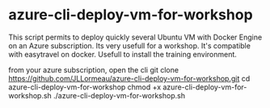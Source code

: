 # azure-cli-deploy-vm-for-workshop
This script permits to deploy quickly several Ubuntu VM with Docker Engine on an Azure subscription. Its very usefull for a workshop. It's compatible with easytravel on docker. Usefull to install the training environment.

from your azure subscription, open the cli
git clone https://github.com/JLLormeau/azure-cli-deploy-vm-for-workshop.git
cd azure-cli-deploy-vm-for-workshop
chmod +x azure-cli-deploy-vm-for-workshop.sh
./azure-cli-deploy-vm-for-workshop.sh
